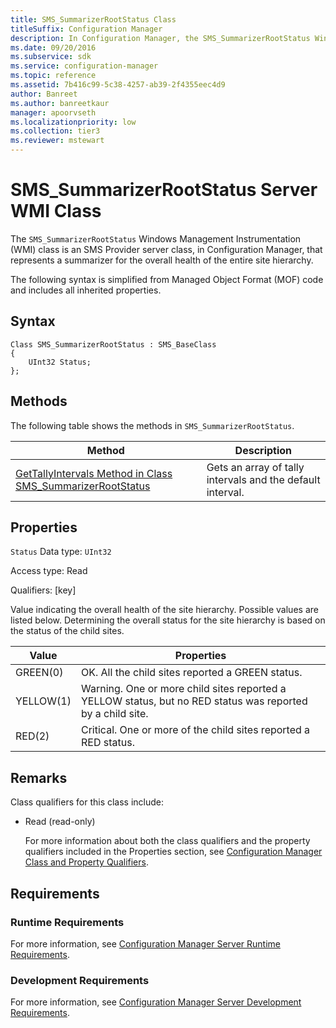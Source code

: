 ```yaml
---
title: SMS_SummarizerRootStatus Class
titleSuffix: Configuration Manager
description: In Configuration Manager, the SMS_SummarizerRootStatus Windows Management Instrumentation class is an SMS Provider server class that represents a summarizer for the overall health of the entire site hierarchy.
ms.date: 09/20/2016
ms.subservice: sdk
ms.service: configuration-manager
ms.topic: reference
ms.assetid: 7b416c99-5c38-4257-ab39-2f4355eec4d9
author: Banreet
ms.author: banreetkaur
manager: apoorvseth
ms.localizationpriority: low
ms.collection: tier3
ms.reviewer: mstewart
---
```

# SMS_SummarizerRootStatus Server WMI Class
The `SMS_SummarizerRootStatus` Windows Management Instrumentation (WMI) class is an SMS Provider server class, in Configuration Manager, that represents a summarizer for the overall health of the entire site hierarchy.

 The following syntax is simplified from Managed Object Format (MOF) code and includes all inherited properties.

## Syntax

```
Class SMS_SummarizerRootStatus : SMS_BaseClass
{
    UInt32 Status;
};
```

## Methods
 The following table shows the methods in `SMS_SummarizerRootStatus`.

|Method|Description|
|------------|-----------------|
|[GetTallyIntervals Method in Class SMS_SummarizerRootStatus](../../../../../develop/reference/core/servers/manage/gettallyintervals-method-in-class-sms_summarizerrootstatus.md)|Gets an array of tally intervals and the default interval.|

## Properties
 `Status`
 Data type: `UInt32`

 Access type: Read

 Qualifiers: [key]

 Value indicating the overall health of the site hierarchy. Possible values are listed below. Determining the overall status for the site hierarchy is based on the status of the child sites.

| Value | Properties |
| ----- | ---------- |
|GREEN(0)|OK. All the child sites reported a GREEN status.|
|YELLOW(1)|Warning. One or more child sites reported a YELLOW status, but no RED status was reported by a child site.|
|RED(2)|Critical. One or more of the child sites reported a RED status.|

## Remarks
 Class qualifiers for this class include:

- Read (read-only)

  For more information about both the class qualifiers and the property qualifiers included in the Properties section, see [Configuration Manager Class and Property Qualifiers](../../../../../develop/reference/misc/class-and-property-qualifiers.md).

## Requirements

### Runtime Requirements
 For more information, see [Configuration Manager Server Runtime Requirements](../../../../../develop/core/reqs/server-runtime-requirements.md).

### Development Requirements
 For more information, see [Configuration Manager Server Development Requirements](../../../../../develop/core/reqs/server-development-requirements.md).
